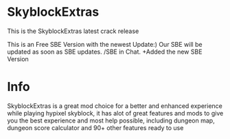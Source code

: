 # SkyblockExtras
This is the SkyblockExtras latest crack release

This is an Free SBE Version with the newest Update:) Our SBE will be updated as soon as SBE updates. /SBE in Chat. +Added the new SBE Version

# Info
SkyblockExtras is a great mod choice for a better and enhanced experience while playing hypixel skyblock, it has alot of great features and mods to give you the best experience and most help possible, including dungeon map, dungeon score calculator and 90+ other features ready to use
